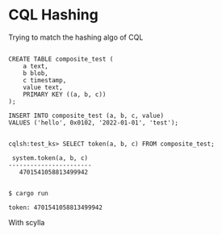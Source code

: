 # CQL Hashing

Trying to match the hashing algo of CQL

```

CREATE TABLE composite_test (
    a text,
    b blob,
    c timestamp,
    value text,
    PRIMARY KEY ((a, b, c))
);

INSERT INTO composite_test (a, b, c, value)
VALUES ('hello', 0x0102, '2022-01-01', 'test');


cqlsh:test_ks> SELECT token(a, b, c) FROM composite_test;

 system.token(a, b, c)
-----------------------
   4701541058813499942


$ cargo run

token: 4701541058813499942
```

With scylla
